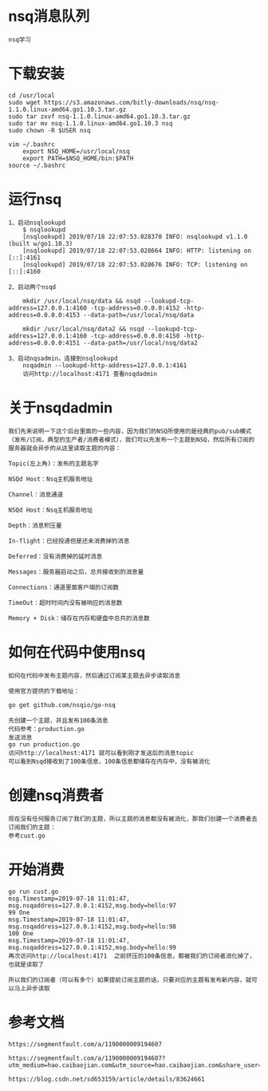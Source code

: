 # nsq消息队列
    nsq学习
# 下载安装
    cd /usr/local
    sudo wget https://s3.amazonaws.com/bitly-downloads/nsq/nsq-1.1.0.linux-amd64.go1.10.3.tar.gz
    sudo tar zxvf nsq-1.1.0.linux-amd64.go1.10.3.tar.gz
    sudo tar mv nsq-1.1.0.linux-amd64.go1.10.3 nsq
    sudo chown -R $USER nsq

    vim ~/.bashrc
        export NSQ_HOME=/usr/local/nsq
        export PATH=$NSQ_HOME/bin:$PATH
    source ~/.bashrc
# 运行nsq
    1、启动nsqlookupd
        $ nsqlookupd
        [nsqlookupd] 2019/07/18 22:07:53.028370 INFO: nsqlookupd v1.1.0 (built w/go1.10.3)
        [nsqlookupd] 2019/07/18 22:07:53.028664 INFO: HTTP: listening on [::]:4161
        [nsqlookupd] 2019/07/18 22:07:53.028676 INFO: TCP: listening on [::]:4160

    2、启动两个nsqd

        mkdir /usr/local/nsq/data && nsqd --lookupd-tcp-address=127.0.0.1:4160 -tcp-address=0.0.0.0:4152 -http-address=0.0.0.0:4153 --data-path=/usr/local/nsq/data

        mkdir /usr/local/nsq/data2 && nsqd --lookupd-tcp-address=127.0.0.1:4160 -tcp-address=0.0.0.0:4150 -http-address=0.0.0.0:4151 --data-path=/usr/local/nsq/data2

    3、启动nqsadmin，连接到nsqlookupd
        nsqadmin --lookupd-http-address=127.0.0.1:4161
        访问http://localhost:4171 查看nsqdadmin

# 关于nsqdadmin
    我们先来说明一下这个后台里面的一些内容，因为我们的NSQ所使用的是经典的pub/sub模式（发布/订阅，典型的生产者/消费者模式），我们可以先发布一个主题到NSQ，然后所有订阅的服务器就会异步的从这里读取主题的内容：

    Topic(左上角)：发布的主题名字

    NSQd Host：Nsq主机服务地址

    Channel：消息通道

    NSQd Host：Nsq主机服务地址

    Depth：消息积压量

    In-flight：已经投递但是还未消费掉的消息

    Deferred：没有消费掉的延时消息

    Messages：服务器启动之后，总共接收到的消息量

    Connections：通道里面客户端的订阅数

    TimeOut：超时时间内没有被响应的消息数

    Memory + Disk：储存在内存和硬盘中总共的消息数

# 如何在代码中使用nsq
    如何在代码中发布主题内容，然后通过订阅某主题去异步读取消息

    使用官方提供的下载地址：

    go get github.com/nsqio/go-nsq

    先创建一个主题，并且发布100条消息
    代码参考：production.go
    发送消息
    go run production.go
    访问http://localhost:4171 就可以看到刚才发送后的消息topic
    可以看到Nsqd接收到了100条信息，100条信息都储存在内存中，没有被消化

# 创建nsq消费者
    现在没有任何服务订阅了我们的主题，所以主题的消息都没有被消化，那我们创建一个消费者去订阅我们的主题：
    参考cust.go

# 开始消费
    go run cust.go
    msg.Timestamp=2019-07-18 11:01:47, msg.nsqaddress=127.0.0.1:4152,msg.body=hello:97 
    99 One
    msg.Timestamp=2019-07-18 11:01:47, msg.nsqaddress=127.0.0.1:4152,msg.body=hello:98 
    100 One
    msg.Timestamp=2019-07-18 11:01:47, msg.nsqaddress=127.0.0.1:4152,msg.body=hello:99
    再次访问http://localhost:4171  之前挤压的100条信息，都被我们的订阅者消化掉了，也就是读取了

    所以我们的订阅者（可以有多个）如果提前订阅主题的话，只要对应的主题有发布新内容，就可以马上异步读取

# 参考文档
    https://segmentfault.com/a/1190000009194607
    
    https://segmentfault.com/a/1190000009194607?utm_medium=hao.caibaojian.com&utm_source=hao.caibaojian.com&share_user=1030000000178452

    https://blog.csdn.net/sd653159/article/details/83624661
